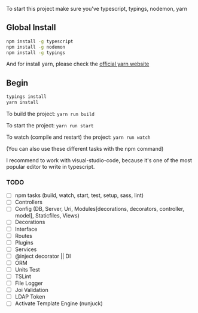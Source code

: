 To start this project make sure you've typescript, typings, nodemon, yarn

## Global Install

```bash
npm install -g typescript
npm install -g nodemon
npm install -g typings
```

And for install yarn, please check the [official yarn website]

## Begin

```bash
typings install
yarn install
```

To build the project: ```yarn run build```

To start the project: ``` yarn run start ```

To watch (compile and restart) the project: ``` yarn run watch ```

(You can also use these different tasks with the npm command)

I recommend to work with visual-studio-code, because it's one of the most popular editor to write in typescript.

### TODO
- [ ] npm tasks (build, watch, start, test, setup, sass, lint)
- [ ] Controllers
- [ ] Config (DB, Server, Uri, Modules[decorations, decorators, controller, model], Staticfiles, Views)
- [ ] Decorations
- [ ] Interface
- [ ] Routes
- [ ] Plugins
- [ ] Services
- [ ] @inject decorator || DI
- [ ] ORM
- [ ] Units Test
- [ ] TSLint
- [ ] File Logger
- [ ] Joi Validation
- [ ] LDAP Token
- [ ] Activate Template Engine (nunjuck)

[official yarn website]: https://yarnpkg.com/fr/docs/install#linux-tab